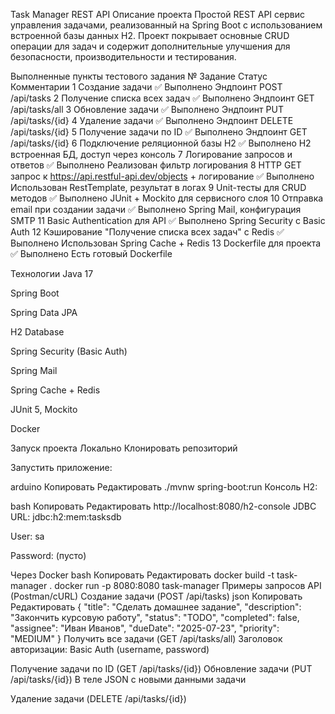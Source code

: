 Task Manager REST API
Описание проекта
Простой REST API сервис управления задачами, реализованный на Spring Boot с использованием встроенной базы данных H2. Проект покрывает основные CRUD операции для задач и содержит дополнительные улучшения для безопасности, производительности и тестирования.

Выполненные пункты тестового задания
№	Задание	Статус	Комментарии
1	Создание задачи	✅ Выполнено	Эндпоинт POST /api/tasks
2	Получение списка всех задач	✅ Выполнено	Эндпоинт GET /api/tasks/all
3	Обновление задачи	✅ Выполнено	Эндпоинт PUT /api/tasks/{id}
4	Удаление задачи	✅ Выполнено	Эндпоинт DELETE /api/tasks/{id}
5	Получение задачи по ID	✅ Выполнено	Эндпоинт GET /api/tasks/{id}
6	Подключение реляционной базы H2	✅ Выполнено	H2 встроенная БД, доступ через консоль
7	Логирование запросов и ответов	✅ Выполнено	Реализован фильтр логирования
8	HTTP GET запрос к https://api.restful-api.dev/objects + логирование	✅ Выполнено	Использован RestTemplate, результат в логах
9	Unit-тесты для CRUD методов	✅ Выполнено	JUnit + Mockito для сервисного слоя
10	Отправка email при создании задачи	✅ Выполнено	Spring Mail, конфигурация SMTP
11	Basic Authentication для API	✅ Выполнено	Spring Security с Basic Auth
12	Кэширование "Получение списка всех задач" с Redis	✅ Выполнено	Использован Spring Cache + Redis
13	Dockerfile для проекта	✅ Выполнено	Есть готовый Dockerfile

Технологии
Java 17

Spring Boot

Spring Data JPA

H2 Database

Spring Security (Basic Auth)

Spring Mail

Spring Cache + Redis

JUnit 5, Mockito

Docker

Запуск проекта
Локально
Клонировать репозиторий

Запустить приложение:

arduino
Копировать
Редактировать
./mvnw spring-boot:run
Консоль H2:

bash
Копировать
Редактировать
http://localhost:8080/h2-console
JDBC URL: jdbc:h2:mem:tasksdb

User: sa

Password: (пусто)

Через Docker
bash
Копировать
Редактировать
docker build -t task-manager .
docker run -p 8080:8080 task-manager
Примеры запросов API (Postman/cURL)
Создание задачи (POST /api/tasks)
json
Копировать
Редактировать
{
  "title": "Сделать домашнее задание",
  "description": "Закончить курсовую работу",
  "status": "TODO",
  "completed": false,
  "assignee": "Иван Иванов",
  "dueDate": "2025-07-23",
  "priority": "MEDIUM"
}
Получить все задачи (GET /api/tasks/all)
Заголовок авторизации: Basic Auth (username, password)

Получение задачи по ID (GET /api/tasks/{id})
Обновление задачи (PUT /api/tasks/{id})
В теле JSON с новыми данными задачи

Удаление задачи (DELETE /api/tasks/{id})
